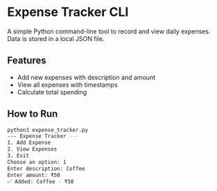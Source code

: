 # Expense Tracker CLI

A simple Python command-line tool to record and view daily expenses.  
Data is stored in a local JSON file.

## Features
- Add new expenses with description and amount
- View all expenses with timestamps
- Calculate total spending

## How to Run
```bash
python3 expense_tracker.py
--- Expense Tracker ---
1. Add Expense
2. View Expenses
3. Exit
Choose an option: 1
Enter description: Coffee
Enter amount: ₹50
✅ Added: Coffee - ₹50
